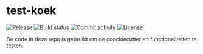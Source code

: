 # test-koek

[![Release](https://img.shields.io/github/v/release/joostnjns/test-koek)](https://img.shields.io/github/v/release/joostnjns/test-koek)
[![Build status](https://img.shields.io/github/actions/workflow/status/joostnjns/test-koek/main.yml?branch=main)](https://github.com/joostnjns/test-koek/actions/workflows/main.yml?query=branch%3Amain)
[![Commit activity](https://img.shields.io/github/commit-activity/m/joostnjns/test-koek)](https://img.shields.io/github/commit-activity/m/joostnjns/test-koek)
[![License](https://img.shields.io/github/license/joostnjns/test-koek)](https://img.shields.io/github/license/joostnjns/test-koek)

De code in deze repo is gebruikt om de coockiecutter en functionaliteiten te testen.